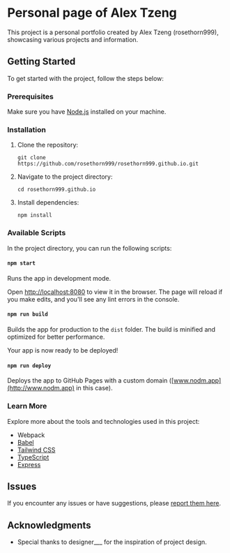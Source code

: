 # Personal page of Alex Tzeng

This project is a personal portfolio created by Alex Tzeng (rosethorn999), showcasing various projects and information.

## Getting Started

To get started with the project, follow the steps below:

### Prerequisites

Make sure you have [Node.js](https://nodejs.org/) installed on your machine.

### Installation

1. Clone the repository:

    `git clone https://github.com/rosethorn999/rosethorn999.github.io.git`

2.  Navigate to the project directory:

    `cd rosethorn999.github.io`
    
3.  Install dependencies:
    

    `npm install`
    

### Available Scripts

In the project directory, you can run the following scripts:

#### `npm start`

Runs the app in development mode.

Open [http://localhost:8080](http://localhost:8080) to view it in the browser. The page will reload if you make edits, and you'll see any lint errors in the console.


#### `npm run build`

Builds the app for production to the `dist` folder. The build is minified and optimized for better performance.

Your app is now ready to be deployed!

#### `npm run deploy`

Deploys the app to GitHub Pages with a custom domain ([www.nodm.app](http://www.nodm.app) in this case).

### Learn More

Explore more about the tools and technologies used in this project:

*   Webpack
*   [Babel](https://babeljs.io/)
*   [Tailwind CSS](https://tailwindcss.com/)
*   [TypeScript](https://www.typescriptlang.org/)
*   [Express](https://expressjs.com/)

Issues
------

If you encounter any issues or have suggestions, please [report them here](https://github.com/rosethorn999/rosethorn999.github.io/issues).

Acknowledgments
---------------

*   Special thanks to designer___ for the inspiration of project design.

